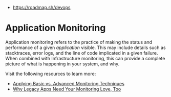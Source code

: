



- https://roadmap.sh/devops

# Application Monitoring

Application monitoring refers to the practice of making the status and performance of a given *application* visible. This may include details such as stacktraces, error logs, and  the line of code implicated in a given failure. When combined with  Infrastructure monitoring, this can provide a complete picture of what  is happening in your system, and why.

Visit the following resources to learn more:

- [Applying Basic vs. Advanced Monitoring Techniques](https://thenewstack.io/applying-basic-vs-advanced-monitoring-techniques/)
- [Why Legacy Apps Need Your Monitoring Love, Too](https://thenewstack.io/why-legacy-apps-need-your-monitoring-love-too/)
